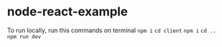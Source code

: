 # node-react-example


To run locally, run this commands on terminal
```npm i```
```cd client```
```npm i```
```cd ..```
```npm run dev```
